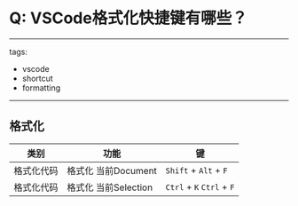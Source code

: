 # Q: VSCode格式化快捷键有哪些？

---
tags:
  - vscode
  - shortcut
  - formatting
---
## 格式化
| 类别    | 功能              | 键             |
| ----- | --------------- | ------------- |
| 格式化代码 | 格式化 当前Document  | `Shift` + `Alt` + `F`   |
| 格式化代码 | 格式化 当前Selection | `Ctrl` + `K` `Ctrl` + `F` |
